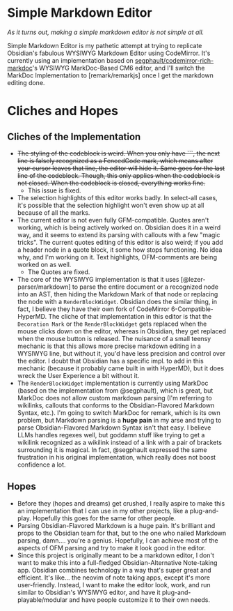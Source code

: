 # Simple Markdown Editor
_As it turns out, making a simple markdown editor is not simple at all._

Simple Markdown Editor is my pathetic attempt at trying to replicate Obsidian's fabulous WYSIWYG Markdown Editor using CodeMirror.
It's currently using an implementation based on [segphault/codemirror-rich-markdoc](https://github.com/segphault/codemirror-rich-markdoc)'s
WYSIWYG MarkDoc-Based CM6 editor, and I'll switch the MarkDoc Implementation to [remark/remarkjs] once I get the markdown editing done.

# Cliches and Hopes
## Cliches of the Implementation
- ~~The styling of the codeblock is weird. When you only have \`\`\`, the next line is falsely recognized as a FencedCode mark, which means after your cursor leaves that line, the editor will hide it. Same goes for the last line of the codeblock. Though, this only applies when the codeblock is not closed. When the codeblock is closed, everything works fine.~~
  - This issue is fixed.
- The selection highlights of this editor works badly. In select-all cases, it's possible that the selection highlight won't even show up at all because of all the marks.
- The current editor is not even fully GFM-compatible. Quotes aren't working, which is being actively worked on. Obsidian does it in a weird way, and it seems to extend its parsing with callouts with a few "magic tricks". The current quotes editing of this editor is also weird; if you add a header node in a quote block, it some how stops functioning. No idea why, and I'm working on it. Text highlights, OFM-comments are being worked on as well.
  - The Quotes are fixed.
- The core of the WYSIWYG implementation is that it uses [@lezer-parser/markdown] to parse the entire document or a recognized node into an AST, then hiding the Markdown Mark of that node or replacing the node with a `RenderBlockWidget`. Obsidian does the similar thing, in fact, I believe they have their own fork of CodeMirror 6-Compatible-HyperMD. The cliche of that implementation in this editor is that the `Decoration Mark` or the `RenderBlockWidget` gets replaced when the mouse clicks down on the editor, whereas in Obsidian, they get replaced when the mouse button is released. The nuisance of a small teensy mechanic is that this allows more precise markdown editing in a WYSIWYG line, but without it, you'd have less precision and control over the editor. I doubt that Obsidian has a specific impl. to add in this mechanic (because it probably came built in with HyperMD), but it does wreck the User Experience a bit without it.
- The `RenderBlockWidget` implementation is currently using MarkDoc (based on the implementation from @segphault), which is great, but MarkDoc does not allow custom markdown parsing (I'm referring to wikilinks, callouts that conforms to the Obsidian-Flavored Markdown Syntax, etc.). I'm going to switch MarkDoc for remark, which is its own problem, but Markdown parsing is a **huge pain** in my arse and trying to parse Obsidian-Flavored Markdown Syntax isn't that easy. I believe LLMs handles regexes well, but goddamn stuff like trying to get a wikilink recognized as a wikilink instead of a link with a pair of brackets surrounding it is magical. In fact, @segphault expressed the same frustration in his original implementation, which really does not boost confidence a lot.

## Hopes
- Before they (hopes and dreams) get crushed, I really aspire to make this an implementation that I can use in my other projects, like a plug-and-play. Hopefully this goes for the same for other people.
- Parsing Obsidian-Flavored Markdown is a huge pain. It's brilliant and props to the Obsidian team for that, but to the one who nailed Markdown parsing, damn.... you're a genius. Hopefully, I can achieve most of the aspects of OFM parsing and try to make it look good in the editor.
- Since this project is originally meant to be a markdown editor, I don't want to make this into a full-fledged Obsidian-Alternative Note-taking app. Obsidian combines technology in a way that's super great and efficient. It's like... the neovim of note taking apps, except it's more user-friendly. Instead, I want to make the editor look, work, and run similar to Obsidian's WYSIWYG editor, and have it plug-and-playable/modular and have people customize it to their own needs.
